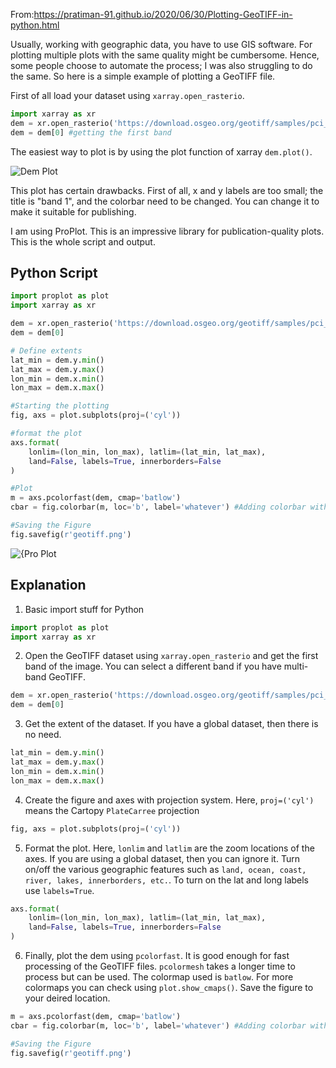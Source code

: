 From:https://pratiman-91.github.io/2020/06/30/Plotting-GeoTIFF-in-python.html


Usually, working with geographic data, you have to use GIS software. For plotting multiple plots with the same quality might be cumbersome. Hence, some people choose to automate the process; I was also struggling to do the same. So here is a simple example of plotting a GeoTIFF file.

First of all load your dataset using ```xarray.open_rasterio```.

```python
import xarray as xr
dem = xr.open_rasterio('https://download.osgeo.org/geotiff/samples/pci_eg/latlong.tif')
dem = dem[0] #getting the first band
```

The easiest way to plot is by using the plot function of xarray ```dem.plot()```.

![Dem Plot](/uploads/2020/06/30/Fig1.png)

This plot has certain drawbacks. First of all, x and y labels are too small; the title is "band 1", and the colorbar need to be changed. You can change it to make it suitable for publishing.

I am using ProPlot. This is an impressive library for publication-quality plots.
This is the whole script and output.

## Python Script

```python
import proplot as plot
import xarray as xr

dem = xr.open_rasterio('https://download.osgeo.org/geotiff/samples/pci_eg/latlong.tif')
dem = dem[0]

# Define extents
lat_min = dem.y.min()
lat_max = dem.y.max()
lon_min = dem.x.min()
lon_max = dem.x.max()

#Starting the plotting
fig, axs = plot.subplots(proj=('cyl'))

#format the plot
axs.format(
    lonlim=(lon_min, lon_max), latlim=(lat_min, lat_max),
    land=False, labels=True, innerborders=False
)

#Plot
m = axs.pcolorfast(dem, cmap='batlow')
cbar = fig.colorbar(m, loc='b', label='whatever') #Adding colorbar with label

#Saving the Figure
fig.savefig(r'geotiff.png')  
```
![{Pro Plot](/uploads/2020/06/30/Fig2.png)

## Explanation

1. Basic import stuff for Python
```python
import proplot as plot
import xarray as xr
```

2. Open the GeoTIFF dataset using ```xarray.open_rasterio``` and get the first band of the image. You can select a different band if you have multi-band GeoTIFF.
```python
dem = xr.open_rasterio('https://download.osgeo.org/geotiff/samples/pci_eg/latlong.tif')
dem = dem[0]
```

3. Get the extent of the dataset. If you have a global dataset, then there is no need.
```python
lat_min = dem.y.min()
lat_max = dem.y.max()
lon_min = dem.x.min()
lon_max = dem.x.max()
```

4. Create the figure and axes with projection system. Here, ```proj=('cyl')``` means the Cartopy ```PlateCarree``` projection
```python
fig, axs = plot.subplots(proj=('cyl'))
```

5. Format the plot. Here, ```lonlim``` and ```latlim``` are the zoom locations of the axes. If you are using a global dataset, then you can ignore it. Turn on/off the various geographic features such as ```land, ocean, coast, river, lakes, innerborders, etc.```. To turn on the lat and long labels use ```labels=True```.
```python
axs.format(
    lonlim=(lon_min, lon_max), latlim=(lat_min, lat_max),
    land=False, labels=True, innerborders=False
)
```

6. Finally, plot the dem using ```pcolorfast```. It is good enough for fast processing of the GeoTIFF files. ```pcolormesh``` takes a longer time to process but can be used. The colormap used is ```batlow```. For more colormaps you can check using ```plot.show_cmaps()```. Save the figure to your deired location.

```python
m = axs.pcolorfast(dem, cmap='batlow')
cbar = fig.colorbar(m, loc='b', label='whatever') #Adding colorbar with label

#Saving the Figure
fig.savefig(r'geotiff.png')  
```

